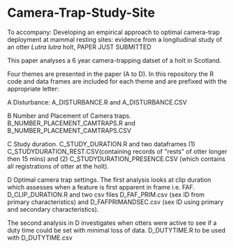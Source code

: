 # Camera-Trap-Study-Site
To accompany: Developing an empirical approach to optimal camera-trap deployment at mammal resting sites: evidence from a longitudinal study of an otter *Lutra lutra* holt, PAPER JUST SUBMITTED

This  paper analyses a 6 year camera-trapping datset of a holt in Scotland.

Four themes are presented in the paper (A to D). In this repository the R code and data frames are included for each theme and are prefixed with the appropriate letter:

A Disturbance: A_DISTURBANCE.R and A_DISTURBANCE.CSV 

B Number and Placement of Camera traps. B_NUMBER_PLACEMENT_CAMTRAPS.R and B_NUMBER_PLACEMENT_CAMTRAPS.CSV

C Study duration. C_STUDY_DURATION.R and two dataframes (1) C_STUDYDURATION_REST.CSV(containing records of "rests" of otter longer then 15 mins)
and (2) C_STUDYDURATION_PRESENCE.CSV (which contains all registrations of otter at the holt).

D Optimal camera trap settings. The first analysis looks at clip duration which assesses when a feature is first apparent in frame i.e. FAF. D_CLIP_DURATION.R and two csv files D_FAF_PRIM.csv (sex ID from primary characteristics) and D_FAFPRIMANDSEC.csv (sex ID using primary and secondary characteristics).

The second analysis in D investigates when otters were active to see if a duty time could be set with minimal loss of data. D_DUTYTIME.R to be used with D_DUTYTIME.csv
